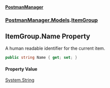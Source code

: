 #### [PostmanManager](PostmanManager.md 'PostmanManager')
### [PostmanManager.Models](PostmanManager.md#PostmanManager.Models 'PostmanManager.Models').[ItemGroup](PostmanManager.md#PostmanManager.Models.ItemGroup 'PostmanManager.Models.ItemGroup')

## ItemGroup.Name Property

A human readable identifier for the current item.

```csharp
public string Name { get; set; }
```

#### Property Value
[System.String](https://docs.microsoft.com/en-us/dotnet/api/System.String 'System.String')